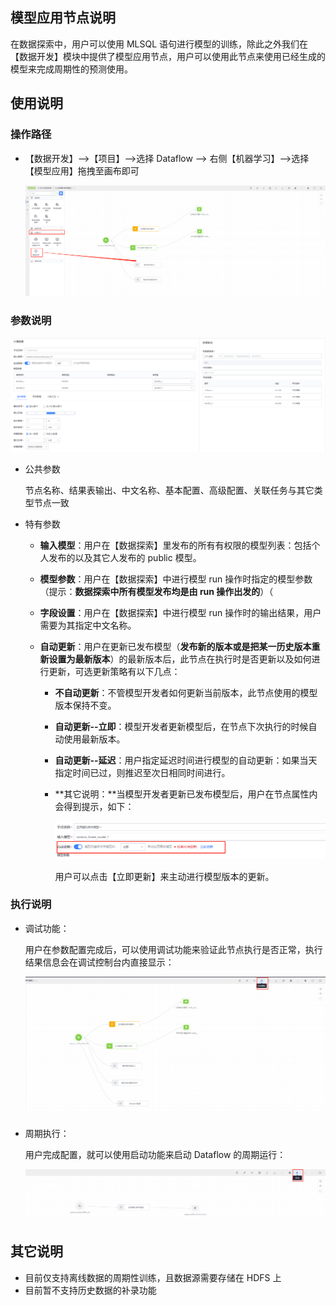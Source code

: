 ## 模型应用节点说明

在数据探索中，用户可以使用 MLSQL 语句进行模型的训练，除此之外我们在【数据开发】模块中提供了模型应用节点，用户可以使用此节点来使用已经生成的模型来完成周期性的预测使用。

## 使用说明

### 操作路径

* 【数据开发】-->【项目】-->选择 Dataflow --> 右侧【机器学习】-->选择【模型应用】拖拽至画布即可

  ![image-20201116160445842](../../../../assets/dataflow/mlsql_apply/path.png)

### 参数说明 

![image-20201116170214423](../../../../assets/dataflow/mlsql_apply/params.png)

* 公共参数

  节点名称、结果表输出、中文名称、基本配置、高级配置、关联任务与其它类型节点一致

* 特有参数

  * **输入模型**：用户在【数据探索】里发布的所有有权限的模型列表：包括个人发布的以及其它人发布的 public 模型。

  * **模型参数**：用户在【数据探索】中进行模型 run 操作时指定的模型参数（提示：**数据探索中所有模型发布均是由 run 操作出发的**）（

  * **字段设置**：用户在【数据探索】中进行模型 run 操作时的输出结果，用户需要为其指定中文名称。

  * **自动更新**：用户在更新已发布模型（**发布新的版本或是把某一历史版本重新设置为最新版本**）的最新版本后，此节点在执行时是否更新以及如何进行更新，可选更新策略有以下几点：

    * **不自动更新**：不管模型开发者如何更新当前版本，此节点使用的模型版本保持不变。

    * **自动更新--立即**：模型开发者更新模型后，在节点下次执行的时候自动使用最新版本。

    * **自动更新--延迟**：用户指定延迟时间进行模型的自动更新：如果当天指定时间已过，则推迟至次日相同时间进行。

    * **其它说明：**当模型开发者更新已发布模型后，用户在节点属性内会得到提示，如下：

      ![image-20201116172459637](../../../../assets/dataflow/mlsql_apply/auto_update.png)

      用户可以点击【立即更新】来主动进行模型版本的更新。

### 执行说明

* 调试功能：

  用户在参数配置完成后，可以使用调试功能来验证此节点执行是否正常，执行结果信息会在调试控制台内直接显示：

  ![image-20201116172840883](../../../../assets/dataflow/mlsql_apply/debug.png)

### 

* 周期执行：

  用户完成配置，就可以使用启动功能来启动 Dataflow 的周期运行：

  ![image-20201116173041537](../../../../assets/dataflow/mlsql_apply/start.png)

## 其它说明
* 目前仅支持离线数据的周期性训练，且数据源需要存储在 HDFS 上
* 目前暂不支持历史数据的补录功能





